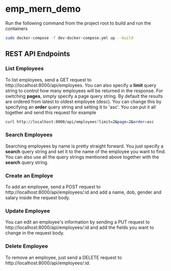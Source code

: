 # emp_mern_demo

Run the following command from the project root to build and run the containers
```sh
sudo docker-compose -f dev-docker-compose.yml up --build
```
## REST API Endpoints
### List Employees
To list employees, send a GET request to http://localhost:8000/api/employees. You can also specify a **limit** query string to control how many employees will be returned in the response. For switching **pages**, simply specify a page query string. By default the results are ordered from latest to oldest employee (desc). You can change this by specifying an **order** query string and setting it to 'asc'. You can put it all together and send this request for example
```sh
curl http://localhost:8000/api/employees?limit=2&page=2&order=asc
```
### Search Employees
Searching employees by name is pretty straight forward. You just specify a **search** query string and set it to the name of the employee you want to find. You can also use all the query strings mentioned above together with the **search** query string.
### Create an Employe
To add an employee, send a POST request to http://localhost:8000/api/employees/:id and add a name, dob, gender and salary inside the request body.
### Update Employee
You can edit an employee's information by sending a PUT request to http://localhost:8000/api/employees/:id and add the fields you want to change in the request body.
### Delete Employee
To remove an employee, just send a DELETE request to http://localhost:8000/api/employees/:id.
